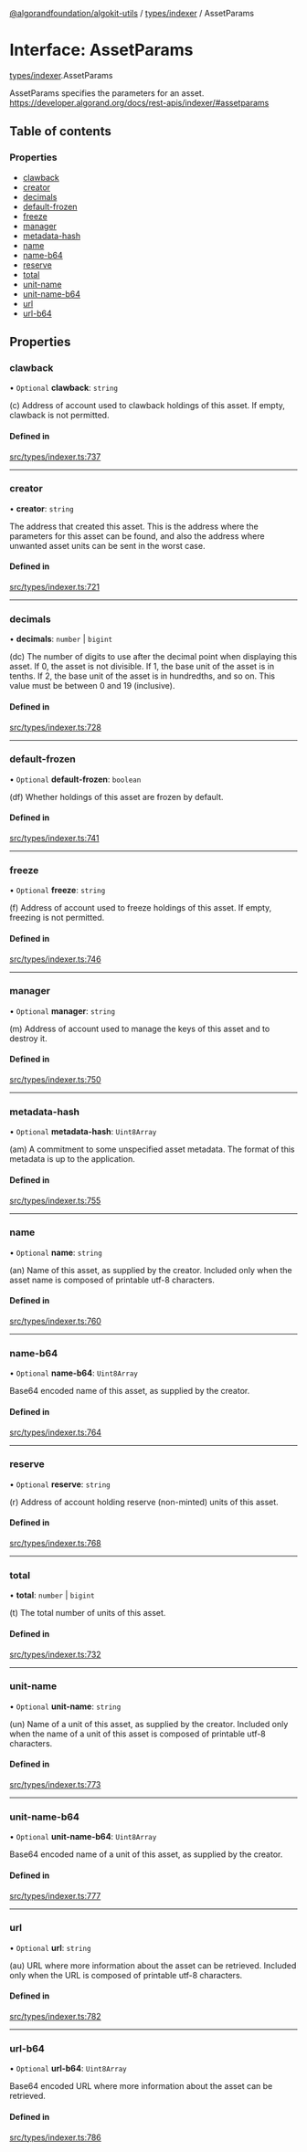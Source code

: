 [@algorandfoundation/algokit-utils](../README.md) / [types/indexer](../modules/types_indexer.md) / AssetParams

# Interface: AssetParams

[types/indexer](../modules/types_indexer.md).AssetParams

AssetParams specifies the parameters for an asset. https://developer.algorand.org/docs/rest-apis/indexer/#assetparams

## Table of contents

### Properties

- [clawback](types_indexer.AssetParams.md#clawback)
- [creator](types_indexer.AssetParams.md#creator)
- [decimals](types_indexer.AssetParams.md#decimals)
- [default-frozen](types_indexer.AssetParams.md#default-frozen)
- [freeze](types_indexer.AssetParams.md#freeze)
- [manager](types_indexer.AssetParams.md#manager)
- [metadata-hash](types_indexer.AssetParams.md#metadata-hash)
- [name](types_indexer.AssetParams.md#name)
- [name-b64](types_indexer.AssetParams.md#name-b64)
- [reserve](types_indexer.AssetParams.md#reserve)
- [total](types_indexer.AssetParams.md#total)
- [unit-name](types_indexer.AssetParams.md#unit-name)
- [unit-name-b64](types_indexer.AssetParams.md#unit-name-b64)
- [url](types_indexer.AssetParams.md#url)
- [url-b64](types_indexer.AssetParams.md#url-b64)

## Properties

### clawback

• `Optional` **clawback**: `string`

(c) Address of account used to clawback holdings of this asset. If empty,
clawback is not permitted.

#### Defined in

[src/types/indexer.ts:737](https://github.com/algorandfoundation/algokit-utils-ts/blob/main/src/types/indexer.ts#L737)

___

### creator

• **creator**: `string`

The address that created this asset. This is the address where the parameters
for this asset can be found, and also the address where unwanted asset units can
be sent in the worst case.

#### Defined in

[src/types/indexer.ts:721](https://github.com/algorandfoundation/algokit-utils-ts/blob/main/src/types/indexer.ts#L721)

___

### decimals

• **decimals**: `number` \| `bigint`

(dc) The number of digits to use after the decimal point when displaying this
asset. If 0, the asset is not divisible. If 1, the base unit of the asset is in
tenths. If 2, the base unit of the asset is in hundredths, and so on. This value
must be between 0 and 19 (inclusive).

#### Defined in

[src/types/indexer.ts:728](https://github.com/algorandfoundation/algokit-utils-ts/blob/main/src/types/indexer.ts#L728)

___

### default-frozen

• `Optional` **default-frozen**: `boolean`

(df) Whether holdings of this asset are frozen by default.

#### Defined in

[src/types/indexer.ts:741](https://github.com/algorandfoundation/algokit-utils-ts/blob/main/src/types/indexer.ts#L741)

___

### freeze

• `Optional` **freeze**: `string`

(f) Address of account used to freeze holdings of this asset. If empty, freezing
is not permitted.

#### Defined in

[src/types/indexer.ts:746](https://github.com/algorandfoundation/algokit-utils-ts/blob/main/src/types/indexer.ts#L746)

___

### manager

• `Optional` **manager**: `string`

(m) Address of account used to manage the keys of this asset and to destroy it.

#### Defined in

[src/types/indexer.ts:750](https://github.com/algorandfoundation/algokit-utils-ts/blob/main/src/types/indexer.ts#L750)

___

### metadata-hash

• `Optional` **metadata-hash**: `Uint8Array`

(am) A commitment to some unspecified asset metadata. The format of this
metadata is up to the application.

#### Defined in

[src/types/indexer.ts:755](https://github.com/algorandfoundation/algokit-utils-ts/blob/main/src/types/indexer.ts#L755)

___

### name

• `Optional` **name**: `string`

(an) Name of this asset, as supplied by the creator. Included only when the
asset name is composed of printable utf-8 characters.

#### Defined in

[src/types/indexer.ts:760](https://github.com/algorandfoundation/algokit-utils-ts/blob/main/src/types/indexer.ts#L760)

___

### name-b64

• `Optional` **name-b64**: `Uint8Array`

Base64 encoded name of this asset, as supplied by the creator.

#### Defined in

[src/types/indexer.ts:764](https://github.com/algorandfoundation/algokit-utils-ts/blob/main/src/types/indexer.ts#L764)

___

### reserve

• `Optional` **reserve**: `string`

(r) Address of account holding reserve (non-minted) units of this asset.

#### Defined in

[src/types/indexer.ts:768](https://github.com/algorandfoundation/algokit-utils-ts/blob/main/src/types/indexer.ts#L768)

___

### total

• **total**: `number` \| `bigint`

(t) The total number of units of this asset.

#### Defined in

[src/types/indexer.ts:732](https://github.com/algorandfoundation/algokit-utils-ts/blob/main/src/types/indexer.ts#L732)

___

### unit-name

• `Optional` **unit-name**: `string`

(un) Name of a unit of this asset, as supplied by the creator. Included only
when the name of a unit of this asset is composed of printable utf-8 characters.

#### Defined in

[src/types/indexer.ts:773](https://github.com/algorandfoundation/algokit-utils-ts/blob/main/src/types/indexer.ts#L773)

___

### unit-name-b64

• `Optional` **unit-name-b64**: `Uint8Array`

Base64 encoded name of a unit of this asset, as supplied by the creator.

#### Defined in

[src/types/indexer.ts:777](https://github.com/algorandfoundation/algokit-utils-ts/blob/main/src/types/indexer.ts#L777)

___

### url

• `Optional` **url**: `string`

(au) URL where more information about the asset can be retrieved. Included only
when the URL is composed of printable utf-8 characters.

#### Defined in

[src/types/indexer.ts:782](https://github.com/algorandfoundation/algokit-utils-ts/blob/main/src/types/indexer.ts#L782)

___

### url-b64

• `Optional` **url-b64**: `Uint8Array`

Base64 encoded URL where more information about the asset can be retrieved.

#### Defined in

[src/types/indexer.ts:786](https://github.com/algorandfoundation/algokit-utils-ts/blob/main/src/types/indexer.ts#L786)
